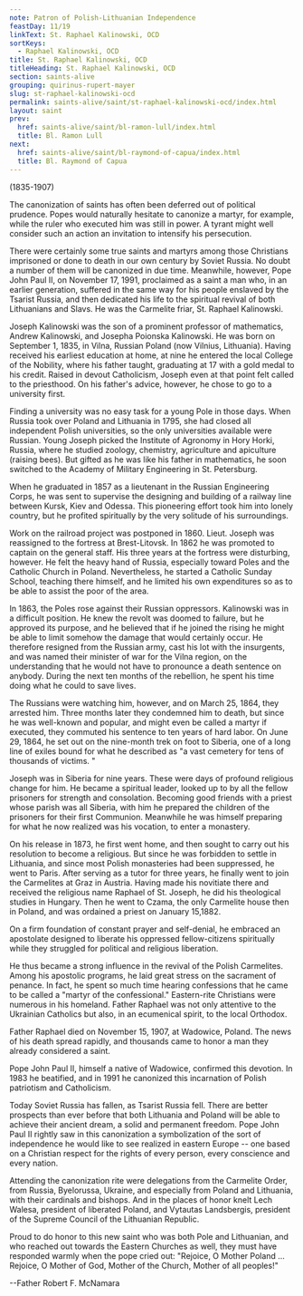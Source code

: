 ```yaml
---
note: Patron of Polish-Lithuanian Independence
feastDay: 11/19
linkText: St. Raphael Kalinowski, OCD
sortKeys:
  - Raphael Kalinowski, OCD
title: St. Raphael Kalinowski, OCD
titleHeading: St. Raphael Kalinowski, OCD
section: saints-alive
grouping: quirinus-rupert-mayer
slug: st-raphael-kalinowski-ocd
permalink: saints-alive/saint/st-raphael-kalinowski-ocd/index.html
layout: saint
prev:
  href: saints-alive/saint/bl-ramon-lull/index.html
  title: Bl. Ramon Lull
next:
  href: saints-alive/saint/bl-raymond-of-capua/index.html
  title: Bl. Raymond of Capua
---
```

(1835-1907)

The canonization of saints has often been deferred out of political prudence. Popes would naturally hesitate to canonize a martyr, for example, while the ruler who executed him was still in power. A tyrant might well consider such an action an invitation to intensify his persecution.

There were certainly some true saints and martyrs among those Christians imprisoned or done to death in our own century by Soviet Russia. No doubt a number of them will be canonized in due time. Meanwhile, however, Pope John Paul II, on November 17, 1991, proclaimed as a saint a man who, in an earlier generation, suffered in the same way for his people enslaved by the Tsarist Russia, and then dedicated his life to the spiritual revival of both Lithuanians and Slavs. He was the Carmelite friar, St. Raphael Kalinowski.

Joseph Kalinowski was the son of a prominent professor of mathematics, Andrew Kalinowski, and Josepha Poionska Kalinowski. He was born on September 1, 1835, in Vilna, Russian Poland (now Vilnius, Lithuania). Having received his earliest education at home, at nine he entered the local College of the Nobility, where his father taught, graduating at 17 with a gold medal to his credit. Raised in devout Catholicism, Joseph even at that point felt called to the priesthood. On his father's advice, however, he chose to go to a university first.

Finding a university was no easy task for a young Pole in those days. When Russia took over Poland and Lithuania in 1795, she had closed all independent Polish universities, so the only universities available were Russian. Young Joseph picked the Institute of Agronomy in Hory Horki, Russia, where he studied zoology, chemistry, agriculture and apiculture (raising bees). But gifted as he was like his father in mathematics, he soon switched to the Academy of Military Engineering in St. Petersburg.

When he graduated in 1857 as a lieutenant in the Russian Engineering Corps, he was sent to supervise the designing and building of a railway line between Kursk, Kiev and Odessa. This pioneering effort took him into lonely country, but he profited spiritually by the very solitude of his surroundings.

Work on the railroad project was postponed in 1860. Lieut. Joseph was reassigned to the fortress at Brest-Litovsk. In 1862 he was promoted to captain on the general staff. His three years at the fortress were disturbing, however. He felt the heavy hand of Russia, especially toward Poles and the Catholic Church in Poland. Nevertheless, he started a Catholic Sunday School, teaching there himself, and he limited his own expenditures so as to be able to assist the poor of the area.

In 1863, the Poles rose against their Russian oppressors. Kalinowski was in a difficult position. He knew the revolt was doomed to failure, but he approved its purpose, and he believed that if he joined the rising he might be able to limit somehow the damage that would certainly occur. He therefore resigned from the Russian army, cast his lot with the insurgents, and was named their minister of war for the Vilna region, on the understanding that he would not have to pronounce a death sentence on anybody. During the next ten months of the rebellion, he spent his time doing what he could to save lives.

The Russians were watching him, however, and on March 25, 1864, they arrested him. Three months later they condemned him to death, but since he was well-known and popular, and might even be called a martyr if executed, they commuted his sentence to ten years of hard labor. On June 29, 1864, he set out on the nine-month trek on foot to Siberia, one of a long line of exiles bound for what he described as "a vast cemetery for tens of thousands of victims. "

Joseph was in Siberia for nine years. These were days of profound religious change for him. He became a spiritual leader, looked up to by all the fellow prisoners for strength and consolation. Becoming good friends with a priest whose parish was all Siberia, with him he prepared the children of the prisoners for their first Communion. Meanwhile he was himself preparing for what he now realized was his vocation, to enter a monastery.

On his release in 1873, he first went home, and then sought to carry out his resolution to become a religious. But since he was forbidden to settle in Lithuania, and since most Polish monasteries had been suppressed, he went to Paris. After serving as a tutor for three years, he finally went to join the Carmelites at Graz in Austria. Having made his novitiate there and received the religious name Raphael of St. Joseph, he did his theological studies in Hungary. Then he went to Czama, the only Carmelite house then in Poland, and was ordained a priest on January 15,1882.

On a firm foundation of constant prayer and self-denial, he embraced an apostolate designed to liberate his oppressed fellow-citizens spiritually while they struggled for political and religious liberation.

He thus became a strong influence in the revival of the Polish Carmelites. Among his apostolic programs, he laid great stress on the sacrament of penance. In fact, he spent so much time hearing confessions that he came to be called a "martyr of the confessional." Eastern-rite Christians were numerous in his homeland. Father Raphael was not only attentive to the Ukrainian Catholics but also, in an ecumenical spirit, to the local Orthodox.

Father Raphael died on November 15, 1907, at Wadowice, Poland. The news of his death spread rapidly, and thousands came to honor a man they already considered a saint.

Pope John Paul II, himself a native of Wadowice, confirmed this devotion. In 1983 he beatified, and in 1991 he canonized this incarnation of Polish patriotism and Catholicism.

Today Soviet Russia has fallen, as Tsarist Russia fell. There are better prospects than ever before that both Lithuania and Poland will be able to achieve their ancient dream, a solid and permanent freedom. Pope John Paul II rightly saw in this canonization a symbolization of the sort of independence he would like to see realized in eastern Europe -- one based on a Christian respect for the rights of every person, every conscience and every nation.

Attending the canonization rite were delegations from the Carmelite Order, from Russia, Byelorussa, Ukraine, and especially from Poland and Lithuania, with their cardinals and bishops. And in the places of honor knelt Lech Walesa, president of liberated Poland, and Vytautas Landsbergis, president of the Supreme Council of the Lithuanian Republic.

Proud to do honor to this new saint who was both Pole and Lithuanian, and who reached out towards the Eastern Churches as well, they must have responded warmly when the pope cried out: "Rejoice, O Mother Poland ... Rejoice, O Mother of God, Mother of the Church, Mother of all peoples!"

\--Father Robert F. McNamara